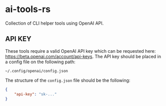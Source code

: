 # ai-tools-rs

Collection of CLI helper tools using OpenAI API.

## API KEY

These tools require a valid OpenAI API key which can be requested here: https://beta.openai.com/account/api-keys. The API key should be placed in a config file on the following path:

```
~/.config/openai/config.json
```

The structure of the `config.json` file should be the following:

```json
{
    "api-key": "sk-..."
}
```

